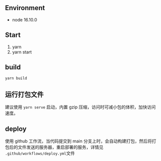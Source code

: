 ## Environment

- node 16.10.0

## Start

1. yarn
2. yarn start

## build

```
yarn build
```

## 运行打包文件

建议使用 `yarn serve` 启动，内置 gzip 压缩，访问时可减小包的体积，加快访问速度。

## deploy

使用 github 工作流，当代码提交到 main 分支上时，会自动构建打包，然后将打包后的文件发送的服务器，重启部署的服务，详情见 `.github/workflows/deploy.yml`文件
